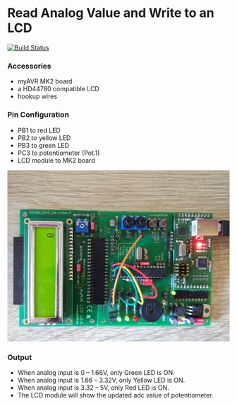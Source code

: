 # Read Analog Value and Write to an LCD
[![Build Status](https://travis-ci.org/piLinux/Avr-C-projects.svg?branch=master)](https://travis-ci.org/piLinux/Avr-C-projects)

### Accessories
- myAVR MK2 board
- a HD44780 compatible LCD
- hookup wires

### Pin Configuration
- PB1 to red LED 
- PB2 to yellow LED 
- PB3 to green LED
- PC3 to potentiometer (Pot.1)
- LCD module to MK2 board 

![Image](readAnalog-writeToLCD/img1.jpg)

### Output
- When analog input is 0 – 1.66V, only Green LED is ON.
- When analog input is 1.66 – 3.32V, only Yellow LED is ON.
- When analog input is 3.32 – 5V, only Red LED is ON.
- The LCD module will show the updated adc value of potentiometer.
